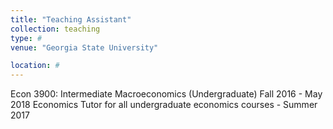 ```yaml
---
title: "Teaching Assistant"
collection: teaching
type: #
venue: "Georgia State University" 

location: #
---
```


Econ 3900: Intermediate Macroeconomics (Undergraduate) Fall 2016 - May 2018
Economics Tutor for all undergraduate economics courses - Summer 2017


